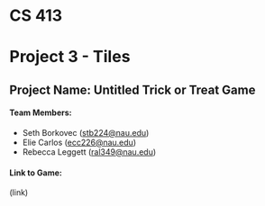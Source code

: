 # CS 413
# Project 3 - Tiles


## Project Name: Untitled Trick or Treat Game

#### Team Members:
* Seth Borkovec (stb224@nau.edu)
* Elie Carlos (ecc226@nau.edu)
* Rebecca Leggett (ral349@nau.edu)

#### Link to Game:
(link)
